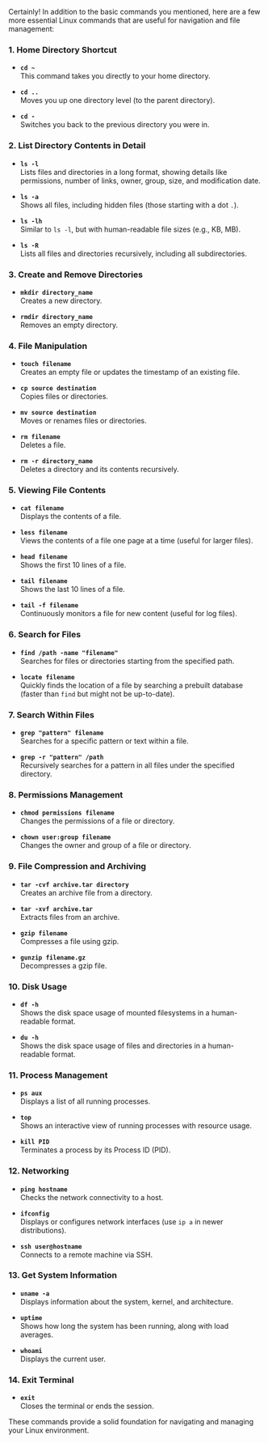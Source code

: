 Certainly! In addition to the basic commands you mentioned, here are a few more essential Linux commands that are useful for navigation and file management:

### 1. **Home Directory Shortcut**
   - **`cd ~`**  
     This command takes you directly to your home directory.

   - **`cd ..`**  
     Moves you up one directory level (to the parent directory).

   - **`cd -`**  
     Switches you back to the previous directory you were in.

### 2. **List Directory Contents in Detail**
   - **`ls -l`**  
     Lists files and directories in a long format, showing details like permissions, number of links, owner, group, size, and modification date.

   - **`ls -a`**  
     Shows all files, including hidden files (those starting with a dot `.`).

   - **`ls -lh`**  
     Similar to `ls -l`, but with human-readable file sizes (e.g., KB, MB).

   - **`ls -R`**  
     Lists all files and directories recursively, including all subdirectories.

### 3. **Create and Remove Directories**
   - **`mkdir directory_name`**  
     Creates a new directory.

   - **`rmdir directory_name`**  
     Removes an empty directory.

### 4. **File Manipulation**
   - **`touch filename`**  
     Creates an empty file or updates the timestamp of an existing file.

   - **`cp source destination`**  
     Copies files or directories.

   - **`mv source destination`**  
     Moves or renames files or directories.

   - **`rm filename`**  
     Deletes a file.

   - **`rm -r directory_name`**  
     Deletes a directory and its contents recursively.

### 5. **Viewing File Contents**
   - **`cat filename`**  
     Displays the contents of a file.

   - **`less filename`**  
     Views the contents of a file one page at a time (useful for larger files).

   - **`head filename`**  
     Shows the first 10 lines of a file.

   - **`tail filename`**  
     Shows the last 10 lines of a file.

   - **`tail -f filename`**  
     Continuously monitors a file for new content (useful for log files).

### 6. **Search for Files**
   - **`find /path -name "filename"`**  
     Searches for files or directories starting from the specified path.

   - **`locate filename`**  
     Quickly finds the location of a file by searching a prebuilt database (faster than `find` but might not be up-to-date).

### 7. **Search Within Files**
   - **`grep "pattern" filename`**  
     Searches for a specific pattern or text within a file.

   - **`grep -r "pattern" /path`**  
     Recursively searches for a pattern in all files under the specified directory.

### 8. **Permissions Management**
   - **`chmod permissions filename`**  
     Changes the permissions of a file or directory.

   - **`chown user:group filename`**  
     Changes the owner and group of a file or directory.

### 9. **File Compression and Archiving**
   - **`tar -cvf archive.tar directory`**  
     Creates an archive file from a directory.

   - **`tar -xvf archive.tar`**  
     Extracts files from an archive.

   - **`gzip filename`**  
     Compresses a file using gzip.

   - **`gunzip filename.gz`**  
     Decompresses a gzip file.

### 10. **Disk Usage**
   - **`df -h`**  
     Shows the disk space usage of mounted filesystems in a human-readable format.

   - **`du -h`**  
     Shows the disk space usage of files and directories in a human-readable format.

### 11. **Process Management**
   - **`ps aux`**  
     Displays a list of all running processes.

   - **`top`**  
     Shows an interactive view of running processes with resource usage.

   - **`kill PID`**  
     Terminates a process by its Process ID (PID).

### 12. **Networking**
   - **`ping hostname`**  
     Checks the network connectivity to a host.

   - **`ifconfig`**  
     Displays or configures network interfaces (use `ip a` in newer distributions).

   - **`ssh user@hostname`**  
     Connects to a remote machine via SSH.

### 13. **Get System Information**
   - **`uname -a`**  
     Displays information about the system, kernel, and architecture.

   - **`uptime`**  
     Shows how long the system has been running, along with load averages.

   - **`whoami`**  
     Displays the current user.

### 14. **Exit Terminal**
   - **`exit`**  
     Closes the terminal or ends the session.

These commands provide a solid foundation for navigating and managing your Linux environment.